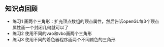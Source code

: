 ## 知识点回顾

-   练习1 画两个三角形：扩充顶点数组的顶点属性，然后告诉openGL每3个顶点属性画一个封闭几何就可以了
-   练习2 使用不同的vao和vbo画两个三角形
-   练习3 使用不同的着色器程序画两个不同颜色的三角形
